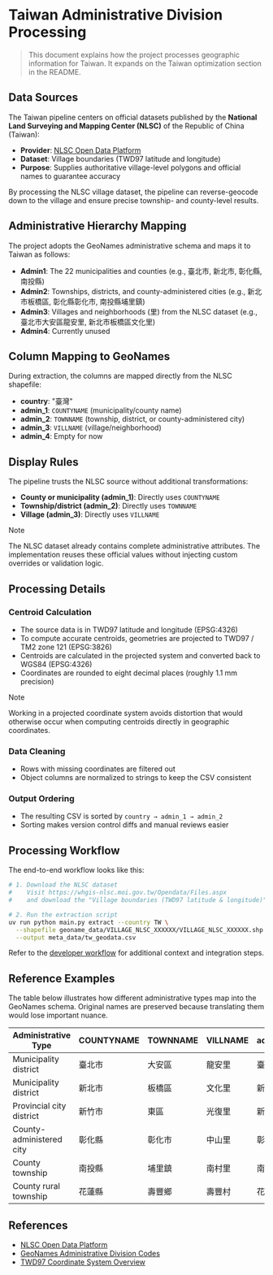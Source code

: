 # Taiwan Administrative Division Processing

> This document explains how the project processes geographic information for Taiwan. It expands on the Taiwan optimization section in the README.

## Data Sources

The Taiwan pipeline centers on official datasets published by the **National Land Surveying and Mapping Center (NLSC)** of the Republic of China (Taiwan):

- **Provider**: [NLSC Open Data Platform](https://whgis-nlsc.moi.gov.tw/Opendata/Files.aspx)
- **Dataset**: Village boundaries (TWD97 latitude and longitude)
- **Purpose**: Supplies authoritative village-level polygons and official names to guarantee accuracy

By processing the NLSC village dataset, the pipeline can reverse-geocode down to the village and ensure precise township- and county-level results.

## Administrative Hierarchy Mapping

The project adopts the GeoNames administrative schema and maps it to Taiwan as follows:

- **Admin1**: The 22 municipalities and counties (e.g., 臺北市, 新北市, 彰化縣, 南投縣)
- **Admin2**: Townships, districts, and county-administered cities (e.g., 新北市板橋區, 彰化縣彰化市, 南投縣埔里鎮)
- **Admin3**: Villages and neighborhoods (里) from the NLSC dataset (e.g., 臺北市大安區龍安里, 新北市板橋區文化里)
- **Admin4**: Currently unused

## Column Mapping to GeoNames

During extraction, the columns are mapped directly from the NLSC shapefile:

- **country**: "臺灣"
- **admin_1**: `COUNTYNAME` (municipality/county name)
- **admin_2**: `TOWNNAME` (township, district, or county-administered city)
- **admin_3**: `VILLNAME` (village/neighborhood)
- **admin_4**: Empty for now

## Display Rules

The pipeline trusts the NLSC source without additional transformations:

- **County or municipality (admin_1)**: Directly uses `COUNTYNAME`
- **Township/district (admin_2)**: Directly uses `TOWNNAME`
- **Village (admin_3)**: Directly uses `VILLNAME`

> [!NOTE]
> The NLSC dataset already contains complete administrative attributes. The implementation reuses these official values without injecting custom overrides or validation logic.

## Processing Details

### Centroid Calculation

- The source data is in TWD97 latitude and longitude (EPSG:4326)
- To compute accurate centroids, geometries are projected to TWD97 / TM2 zone 121 (EPSG:3826)
- Centroids are calculated in the projected system and converted back to WGS84 (EPSG:4326)
- Coordinates are rounded to eight decimal places (roughly 1.1 mm precision)

> [!NOTE]
> Working in a projected coordinate system avoids distortion that would otherwise occur when computing centroids directly in geographic coordinates.

### Data Cleaning

- Rows with missing coordinates are filtered out
- Object columns are normalized to strings to keep the CSV consistent

### Output Ordering

- The resulting CSV is sorted by `country → admin_1 → admin_2`
- Sorting makes version control diffs and manual reviews easier

## Processing Workflow

The end-to-end workflow looks like this:

```bash
# 1. Download the NLSC dataset
#    Visit https://whgis-nlsc.moi.gov.tw/Opendata/Files.aspx
#    and download the "Village boundaries (TWD97 latitude & longitude)" package.

# 2. Run the extraction script
uv run python main.py extract --country TW \
  --shapefile geoname_data/VILLAGE_NLSC_XXXXXX/VILLAGE_NLSC_XXXXXX.shp \
  --output meta_data/tw_geodata.csv
```

Refer to the [developer workflow](../../README.md#開發者本地資料處理) for additional context and integration steps.

## Reference Examples

The table below illustrates how different administrative types map into the GeoNames schema. Original names are preserved because translating them would lose important nuance.

| Administrative Type | COUNTYNAME | TOWNNAME | VILLNAME | admin_1 | admin_2 | admin_3 |
| --- | --- | --- | --- | --- | --- | --- |
| Municipality district | 臺北市 | 大安區 | 龍安里 | 臺北市 | 大安區 | 龍安里 |
| Municipality district | 新北市 | 板橋區 | 文化里 | 新北市 | 板橋區 | 文化里 |
| Provincial city district | 新竹市 | 東區 | 光復里 | 新竹市 | 東區 | 光復里 |
| County-administered city | 彰化縣 | 彰化市 | 中山里 | 彰化縣 | 彰化市 | 中山里 |
| County township | 南投縣 | 埔里鎮 | 南村里 | 南投縣 | 埔里鎮 | 南村里 |
| County rural township | 花蓮縣 | 壽豐鄉 | 壽豐村 | 花蓮縣 | 壽豐鄉 | 壽豐村 |

## References

- [NLSC Open Data Platform](https://whgis-nlsc.moi.gov.tw/Opendata/Files.aspx)
- [GeoNames Administrative Division Codes](https://www.geonames.org/export/codes.html)
- [TWD97 Coordinate System Overview](https://www.sunriver.com.tw/grid_tm2.htm)
